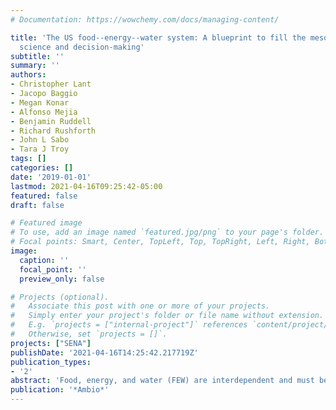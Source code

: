 ```yaml
---
# Documentation: https://wowchemy.com/docs/managing-content/

title: 'The US food--energy--water system: A blueprint to fill the mesoscale gap for
  science and decision-making'
subtitle: ''
summary: ''
authors:
- Christopher Lant
- Jacopo Baggio
- Megan Konar
- Alfonso Mejia
- Benjamin Ruddell
- Richard Rushforth
- John L Sabo
- Tara J Troy
tags: []
categories: []
date: '2019-01-01'
lastmod: 2021-04-16T09:25:42-05:00
featured: false
draft: false

# Featured image
# To use, add an image named `featured.jpg/png` to your page's folder.
# Focal points: Smart, Center, TopLeft, Top, TopRight, Left, Right, BottomLeft, Bottom, BottomRight.
image:
  caption: ''
  focal_point: ''
  preview_only: false

# Projects (optional).
#   Associate this post with one or more of your projects.
#   Simply enter your project's folder or file name without extension.
#   E.g. `projects = ["internal-project"]` references `content/project/deep-learning/index.md`.
#   Otherwise, set `projects = []`.
projects: ["SENA"]
publishDate: '2021-04-16T14:25:42.217719Z'
publication_types:
- '2'
abstract: 'Food, energy, and water (FEW) are interdependent and must be examined as a coupled natural–human system. This perspective essay defines FEW systems and outlines key findings about them as a blueprint for future models to satisfy six key objectives. The first three focus on linking the FEW production and consumption to impacts on Earth cycles in a spatially specific manner in order to diagnose problems and identify potential solutions. The second three focus on describing the evolution of FEW systems to identify risks, thus empowering the FEW actors to better achieve the goals of resilience and sustainability. Four key findings about the FEW systems that guide future model development are (1) that they engage ecological, carbon, water, and nutrient cycles most powerfully among all human systems; (2) that they operate primarily at a mesoscale best captured by counties, districts, and cities; (3) that cities are hubs within the FEW system; and (4) that the FEW system forms a complex network.'
publication: '*Ambio*'
---
```


